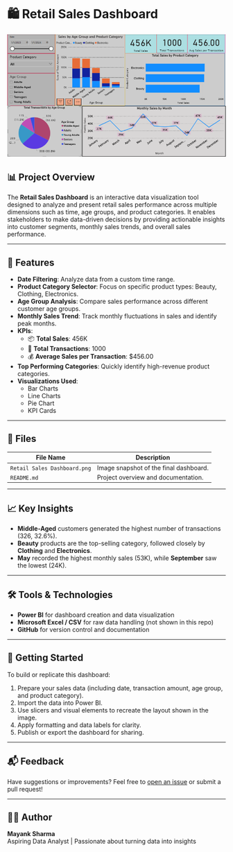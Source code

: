 
# 🛍️ Retail Sales Dashboard

![Retail Sales Dashboard](./Retail%20Sales%20Dashboard.png)

## 📊 Project Overview

The **Retail Sales Dashboard** is an interactive data visualization tool designed to analyze and present retail sales performance across multiple dimensions such as time, age groups, and product categories. It enables stakeholders to make data-driven decisions by providing actionable insights into customer segments, monthly sales trends, and overall sales performance.

---

## 🧩 Features

- **Date Filtering**: Analyze data from a custom time range.
- **Product Category Selector**: Focus on specific product types: Beauty, Clothing, Electronics.
- **Age Group Analysis**: Compare sales performance across different customer age groups.
- **Monthly Sales Trend**: Track monthly fluctuations in sales and identify peak months.
- **KPIs**:
  - 📦 **Total Sales**: 456K
  - 🔄 **Total Transactions**: 1000
  - 💰 **Average Sales per Transaction**: $456.00
- **Top Performing Categories**: Quickly identify high-revenue product categories.
- **Visualizations Used**:
  - Bar Charts
  - Line Charts
  - Pie Chart
  - KPI Cards

---

## 📁 Files

| File Name                    | Description                             |
|-----------------------------|-----------------------------------------|
| `Retail Sales Dashboard.png` | Image snapshot of the final dashboard.  |
| `README.md`                  | Project overview and documentation.     |

---

## 📈 Key Insights

- **Middle-Aged** customers generated the highest number of transactions (326, 32.6%).
- **Beauty** products are the top-selling category, followed closely by **Clothing** and **Electronics**.
- **May** recorded the highest monthly sales (53K), while **September** saw the lowest (24K).

---

## 🛠️ Tools & Technologies

- **Power BI** for dashboard creation and data visualization
- **Microsoft Excel / CSV** for raw data handling (not shown in this repo)
- **GitHub** for version control and documentation

---

## 🚀 Getting Started

To build or replicate this dashboard:

1. Prepare your sales data (including date, transaction amount, age group, and product category).
2. Import the data into Power BI.
3. Use slicers and visual elements to recreate the layout shown in the image.
4. Apply formatting and data labels for clarity.
5. Publish or export the dashboard for sharing.

---

## 📬 Feedback

Have suggestions or improvements? Feel free to [open an issue](https://github.com/Mayank1747/Retail-Sales-Dashboard//issues) or submit a pull request!

---

## 🧑‍💻 Author

**Mayank Sharma**  
Aspiring Data Analyst | Passionate about turning data into insights
